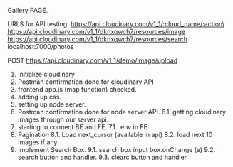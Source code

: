 Gallery PAGE.

URLS for API testing:
https://api.cloudinary.com/v1_1/:cloud_name/:action\
https://api.cloudinary.com/v1_1/dknxqwch7/resources/image
https://api.cloudinary.com/v1_1/dknxqwch7/resources/search
localhost:7000/photos

POST https://api.cloudinary.com/v1_1/demo/image/upload

1. Initialize cloudinary
2. Postman confirmation done for cloudinary API
3. frontend app.js (map function) checked.
4. adding up css.
5. setting up node server.
6. Postman confirmation done for node server API.
   6.1. getting cloudinary images through our server api.
7. starting to connect BE and FE.
   7.1. .env in FE
8. Pagination
   8.1. Load next_cursor (available in api)
   8.2. load next 10 images if any
9. Implement Search Box.
   9.1. search box input box.onChange (e)
   9.2. search button and handler.
   9.3. clearc button and handler
